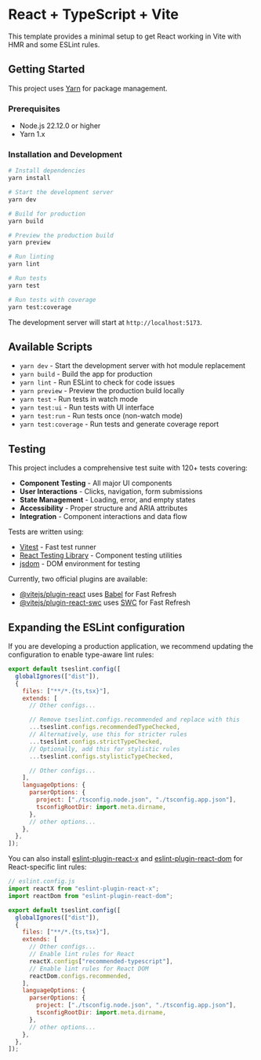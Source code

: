 # React + TypeScript + Vite

This template provides a minimal setup to get React working in Vite with HMR and some ESLint rules.

## Getting Started

This project uses [Yarn](https://yarnpkg.com/) for package management.

### Prerequisites

- Node.js 22.12.0 or higher
- Yarn 1.x

### Installation and Development

```bash
# Install dependencies
yarn install

# Start the development server
yarn dev

# Build for production
yarn build

# Preview the production build
yarn preview

# Run linting
yarn lint

# Run tests
yarn test

# Run tests with coverage
yarn test:coverage
```

The development server will start at `http://localhost:5173`.

## Available Scripts

- `yarn dev` - Start the development server with hot module replacement
- `yarn build` - Build the app for production
- `yarn lint` - Run ESLint to check for code issues
- `yarn preview` - Preview the production build locally
- `yarn test` - Run tests in watch mode
- `yarn test:ui` - Run tests with UI interface
- `yarn test:run` - Run tests once (non-watch mode)
- `yarn test:coverage` - Run tests and generate coverage report

## Testing

This project includes a comprehensive test suite with 120+ tests covering:

- **Component Testing** - All major UI components
- **User Interactions** - Clicks, navigation, form submissions
- **State Management** - Loading, error, and empty states
- **Accessibility** - Proper structure and ARIA attributes
- **Integration** - Component interactions and data flow

Tests are written using:

- [Vitest](https://vitest.dev/) - Fast test runner
- [React Testing Library](https://testing-library.com/docs/react-testing-library/intro/) - Component testing utilities
- [jsdom](https://github.com/jsdom/jsdom) - DOM environment for testing

Currently, two official plugins are available:

- [@vitejs/plugin-react](https://github.com/vitejs/vite-plugin-react/blob/main/packages/plugin-react) uses [Babel](https://babeljs.io/) for Fast Refresh
- [@vitejs/plugin-react-swc](https://github.com/vitejs/vite-plugin-react/blob/main/packages/plugin-react-swc) uses [SWC](https://swc.rs/) for Fast Refresh

## Expanding the ESLint configuration

If you are developing a production application, we recommend updating the configuration to enable type-aware lint rules:

```js
export default tseslint.config([
  globalIgnores(["dist"]),
  {
    files: ["**/*.{ts,tsx}"],
    extends: [
      // Other configs...

      // Remove tseslint.configs.recommended and replace with this
      ...tseslint.configs.recommendedTypeChecked,
      // Alternatively, use this for stricter rules
      ...tseslint.configs.strictTypeChecked,
      // Optionally, add this for stylistic rules
      ...tseslint.configs.stylisticTypeChecked,

      // Other configs...
    ],
    languageOptions: {
      parserOptions: {
        project: ["./tsconfig.node.json", "./tsconfig.app.json"],
        tsconfigRootDir: import.meta.dirname,
      },
      // other options...
    },
  },
]);
```

You can also install [eslint-plugin-react-x](https://github.com/Rel1cx/eslint-react/tree/main/packages/plugins/eslint-plugin-react-x) and [eslint-plugin-react-dom](https://github.com/Rel1cx/eslint-react/tree/main/packages/plugins/eslint-plugin-react-dom) for React-specific lint rules:

```js
// eslint.config.js
import reactX from "eslint-plugin-react-x";
import reactDom from "eslint-plugin-react-dom";

export default tseslint.config([
  globalIgnores(["dist"]),
  {
    files: ["**/*.{ts,tsx}"],
    extends: [
      // Other configs...
      // Enable lint rules for React
      reactX.configs["recommended-typescript"],
      // Enable lint rules for React DOM
      reactDom.configs.recommended,
    ],
    languageOptions: {
      parserOptions: {
        project: ["./tsconfig.node.json", "./tsconfig.app.json"],
        tsconfigRootDir: import.meta.dirname,
      },
      // other options...
    },
  },
]);
```
